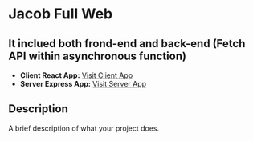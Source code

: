 # Jacob Full Web

## It inclued both frond-end and back-end (Fetch API within asynchronous function)

- **Client React App:** [Visit Client App](https://jacob-full-web.netlify.app/)
- **Server Express App:** [Visit Server App](https://jacob-full-web.vercel.app/)

## Description

A brief description of what your project does.
